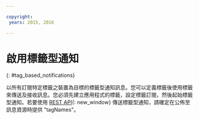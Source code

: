 ```yaml
---

copyright:
 years: 2015, 2016

---
```


# 啟用標籤型通知
{: #tag_based_notifications}

以所有訂閱特定標籤之裝置為目標的標籤型通知訊息。您可以定義標籤後使用標籤來傳送及接收訊息。您必須先建立應用程式的標籤，設定標籤訂閱，然後起始標籤型通知。若要使用 [REST API](https://mobile.{DomainName}/imfpushrestapidocs/){: new_window} 傳送標籤型通知，請確定在公佈至訊息資源時提供 "tagNames"。
